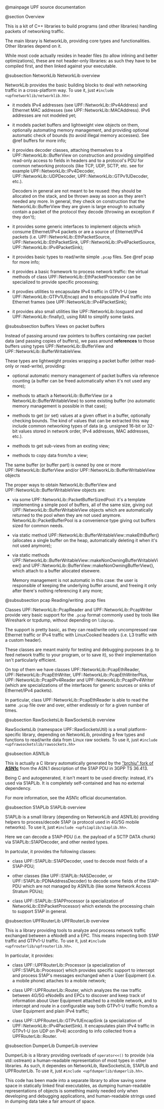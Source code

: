 
@mainpage UPF source documentation

@section Overview

This is a kit of C++ libraries to build programs (and other
libraries) handling packets of networking traffic.

The main library is NetworkLib, providing core types and
functionalities. Other libraries depend on it.

While most code actually resides in header files (to allow inlining
and better optimizations), these are not header-only libraries: as
such they have to be compiled first, and then linked against your
executable.

@subsection NetworkLib NetworkLib overview

NetworkLib provides the basic building blocks to deal with
networking traffic in a cross-platform way. To use it, just
`#include <upfnetworklib/networklib.hh>`:

* it models IPv4 addresses (see UPF::NetworkLib::IPv4Address) and
  Ethernet MAC addresses (see UPF::NetworkLib::MACAddress). IPv6
  addresses are not modeled yet;

* it models packet buffers and lightweight view objects on them,
  optionally automating memory management, and providing optional
  automatic check of bounds (to avoid illegal memory accesses).
  See @ref buffers for more info;

* it provides decoder classes, attaching themselves to a
  UPF::NetworkLib::BufferView on construction and providing simplified
  read-only access to fields in headers and to a protocol's PDU for
  common networking protocols (like TCP, UDP, SCTP, etc. see for
  example UPF::NetworkLib::IPv4Decoder, UPF::NetworkLib::UDPDecoder,
  UPF::NetworkLib::GTPv1UDecoder, etc.).

  Decoders in general are not meant to be reused: they should be
  allocated on the stack, and be thrown away as soon as they aren't
  needed any more. In general, they check on construction that the
  NetworkLib::BufferView they are given is large enough to actually
  contain a packet of the protocol they decode (throwing an
  exception if they don't);

* it provides some generic interfaces to implement objects which
  consume Ethernet/IPv4 packets or are a source of Ehternet/IPv4
  packets (i.e. UPF::NetworkLib::EthPacketSource, UPF::NetworkLib::EthPacketSink,
  UPF::NetworkLib::IPv4PacketSource, UPF::NetworkLib::IPv4PacketSink);

* it provides basic types to read/write simple `.pcap` files.
  See @ref pcap for more info;

* it provides a basic framework to process network traffic: the
  virtual methods of class UPF::NetworkLib::EthPacketProcessor can be
  specialized to provide specific processing;

* it provdies utilities to encapsulate IPv4 traffic in GTPv1-U (see
  UPF::NetworkLib::GTPv1UEncap) and to encapsulate IPv4 traffic into
  Ethernet frames (see UPF::NetworkLib::IPv4PacketSink);

* it provides also small utilities like UPF::NetworkLib::Iosguard and
  UPF::NetworkLib::finally(), using RAII to simplify some tasks.

@subsubsection buffers Views on packet buffers

Instead of passing around raw pointers to buffers containing raw
packet data (and passing copies of buffers), we pass around
**references** to those buffers using types UPF::NetworkLib::BufferView
and UPF::NetworkLib::BufferWritableView.

These types are lightweight proxies wrapping a packet buffer
(either read-only or read-write), providing:

* optional automatic memory management of packet buffers via
  reference counting (a buffer can be freed automatically when it's
  not used any more);

* methods to attach a NetworkLib::BufferView (or a
  NetworkLib::BufferWritableView) to some existing buffer (no
  automatic memory management is possible in that case);

* methods to get (or set) values at a given offset in a buffer,
  optionally checking bounds. The kind of values that can be
  extracted this way include common networking types of data
  (e.g. unsigned 16-bit or 32-bit values stored in network order,
  IPv4 addresses, MAC addresses, etc.).

* methods to get sub-views from an exsting view;

* methods to copy data from/to a view;

The same buffer (or buffer part) is owned by one or more
UPF::NetworkLib::BufferView and/or UPF::NetworkLib::BufferWritableView
objects

The proper ways to obtain NetworkLib::BufferView and
UPF::NetworkLib::BufferWritableView objects are:

* via some UPF::NetworkLib::PacketBufferSizedPool: it's a template
  implementing a simple pool of buffers, all of the same size,
  giving out UPF::NetworkLib::BufferWritableView objects which are
  automatically returned to the pool when they are not used
  anymore.  NetworkLib::PacketBufferPool is a convenience type
  giving out buffers sized for common needs.

* via static method UPF::NetworkLib::BufferWritableView::makeEthBuffer()
  (allocates a single buffer on the heap, automatically deleting it
  when it's not used anymore);

* via static methods
  UPF::NetworkLib::BufferWritableView::makeNonOwningBufferWritableView()
  and UPF::NetworkLib::BufferView::makeNonOwningBufferView(), which
  attach to a buffer allocated elsewere.

  Memory management is not automatic in this case: the user is
  responsible of keeping the underlying buffer around, and freeing
  it only after there's nothing referencing it any more;

@subsubsection pcap Reading/writing .pcap files

Classes UPF::NetworkLib::PcapReader and UPF::NetworkLib::PcapWriter
provide very basic support for the `.pcap` format commonly used by
tools like Wireshark or tcpdump, without depending on `libpcap`.

The support is pretty basic, as they can read/write only
uncompressed raw Ethernet traffic or IPv4 traffic with LinuxCooked
headers (i.e. L3 traffic with a custom header).

These classes are meant mainly for testing and debugging purposes
(e.g. to feed network traffic to your program, or to save it), so
their implementation isn't particularly efficient.

On top of them we have classes UPF::NetworkLib::PcapEthReader,
UPF::NetworkLib::PcapEthWriter, UPF::NetworkLib::PcapEthWriterPlus,
UPF::NetworkLib::PcapIPv4Reader and UPF::NetworkLib::PcapIPv4Writer
(which are specializations of the interfaces for generic sources or
sinks of Ethernet/IPv4 packets).

In particular, class UPF::NetworkLib::PcapEthReader is able to read the
same `.pcap` file over and over, either endlessly or for a given
number of times.

@subsection RawSocketsLib RawSocketsLib overview

RawSocketsLib (namespace UPF::RawSocketsUtil) is a small
platform-specific library, depending on NetworkLib, providing a few
types and functions to read/write data from Linux raw sockets. To
use it, just `#include <upfrawsocketslib/rawsockets.hh>`

@subsection ASN1Lib

This is actually a C library automatically generated by the
["brchiu" fork of **ASN1c**](https://github.com/brchiu/asn1c) from
the ASN.1 description of the S1AP PDU in 3GPP TS 36.413.

Being C and autogenerated, it isn't meant to be used directly:
instead, it's used via S1APLib. It is completely self-contained and
has no external dependency.

For more information, see the ASN1c official documentation.

@subsection S1APLib S1APLib overview

S1APLib is a small library (depending on NetworkLib and ASN1Lib)
providing helpers to process/decode S1AP (a protocol used in 4G/5G
mobile networks). To use it, just `#include
<upfs1aplib/s1aplib.hh>`.

Here we can decode a S1AP-PDU (i.e. the payload of a SCTP DATA
chunk) via S1APLib::S1APDecoder, and other nested types.

In partcular, it provides the following classes:

* class UPF::S1APLib::S1APDecoder, used to decode most fields of a
  S1AP-PDU;

* other classes (like UPF::S1APLib::NASDecoder, or
  UPF::S1APLib::PDNAddressDecoder) to decode some fields of the S1AP-PDU
  which are not managed by ASN1Lib (like some Network Access
  Stratum PDUs);

* class UPF::S1APLib::S1APProcessor (a specialization of
  NetworkLib::EthPacketProcessor) which extends the processing
  chain to support S1AP in general.

@subsection UPFRouterLib UPFRouterLib overview

This is a library providing tools to analyze and process network
traffic exchanged between a eNodeB and a EPC. This means inspecting
both S1AP traffic and GTPv1-U traffic. To use it, just `#include
<upfrouterlib/upfrouterlib.hh>`.

In particular, it provides:

* class UPF::UPFRouterLib::Processor (a specialization of
  UPF::S1APLib::Processor) which provides specific support to intercept
  and process S1AP's messages exchanged when a User Equipment
  (i.e. a mobile phone) attaches to a mobile network;

* class UPF::UPFRouterLib::Router, which analyzes the raw traffic between
  4G/5G eNodeBs and EPCs to discover and keep track of information
  about User Equipment attached to a mobile network, and to
  intercept and route in a configurable way both GTPv1-U traffic
  from/to a User Equipment and plain IPv4 traffic;

* class UPF::UPFRouterLib::GTPv1UEncapSink (a specialization of
  UPF::NetworkLib::IPv4PacketSink). It encapsulates plain IPv4 traffic
  in GTPv1-U (on UDP on IPv4) according to info collected from a
  UPFRouterLib::Router.

@subsection DumperLib DumperLib overview

DumperLib is a library providing overloads of `operator<<()` to
provide (via std::ostream) a human-readable representation of most
types in other libraries.  As such, it dependes on NetworkLib,
RawSocketsLib, S1APLib and UPFRouterLib. To use it, just `#include
<upfdumperlib/dumperlib.hh>`.

This code has been made into a separate library to allow saving some
space in statically linked final executables, as dumping
human-readable representations of objects is something mainly needed
only when developing and debugging applications, and human-readable
strings used in dumping data take a fair amount of space.


